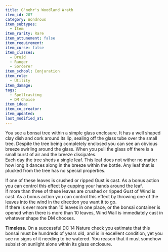 ```yaml
---
title: G'nehr's Woodland Wrath
item_id: 207
category: Wondrous
item_subtypes: 
  - Item
item_rarity: Rare
item_attunement: false
item_requirement: 
item_curse: false
item_classes: 
  - Druid
  - Ranger
  - Sorcerer
item_school: Conjuration
item_role: 
  - Utility
item_damage: 
tags:
  - Spellcasting
  - DM Choice
item_idea: 
item_co_creator: 
item_updated: 
last_modified_at: 
---
```


You see a bonsai tree within a simple glass enclosure. It has a well shaped clay dish and cork around its lip, sealing off the glass tube over the small tree. Despite the tree being completely enclosed you can see an obvious breeze swirling around the glass. When you pull the glass off there is a small burst of air and the breeze dissipates.  
Each day the tree sheds a single leaf. This leaf does not wither no matter how long it dances along in the breeze within the bottle. Any leaf that is plucked from the tree has no special properties.  

If one of these leaves is crushed or ripped <magic-spell>Gust</magic-spell> is cast. As a bonus action you can control this effect by cupping your hands around the leaf.  
If more than three of these leaves are crushed or ripped <magic-spell>Gust of Wind</magic-spell> is cast. As a bonus action you can control this effect by throwing one of the leaves into the wind in the direction you want it to go.  
If there is ever more than 10 leaves in one place, or the bonsai container is opened when there is more than 10 leaves, <magic-spell>Wind Wall</magic-spell> is immediately cast in whatever shape the DM chooses.  

**Timeless.** On a successful DC 14 Nature check you estimate that this bonsai must be hundreds of years old, and is in excellent condition, yet you see no signs of it needing to be watered. You reason that it must somehow subsist on sunlight alone within its glass enclosure.
